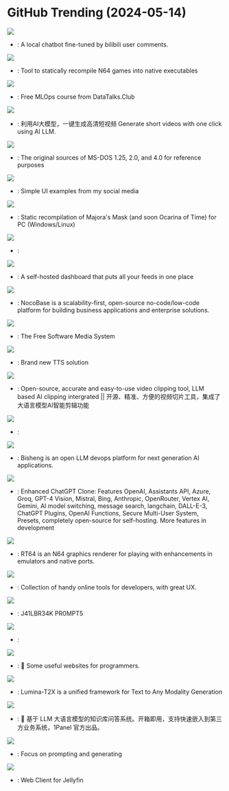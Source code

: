 # GitHub Trending (2024-05-14)

![](https://img.shields.io/badge/Python-New%20571-green?style=flat-square&logo=appveyor)
- [](https://github.comundefined): A local chatbot fine-tuned by bilibili user comments.

![](https://img.shields.io/badge/C%2B%2B-New%201-green?style=flat-square&logo=appveyor)
- [](https://github.comundefined): Tool to statically recompile N64 games into native executables

![](https://img.shields.io/badge/Jupyter%20Notebook-New%20247-green?style=flat-square&logo=appveyor)
- [](https://github.comundefined): Free MLOps course from DataTalks.Club

![](https://img.shields.io/badge/Python-New%2090-green?style=flat-square&logo=appveyor)
- [](https://github.comundefined): 利用AI大模型，一键生成高清短视频 Generate short videos with one click using AI LLM.

![](https://img.shields.io/badge/Assembly-New%20224-green?style=flat-square&logo=appveyor)
- [](https://github.comundefined): The original sources of MS-DOS 1.25, 2.0, and 4.0 for reference purposes

![](https://img.shields.io/badge/HTML-New%20175-green?style=flat-square&logo=appveyor)
- [](https://github.comundefined): Simple UI examples from my social media

![](https://img.shields.io/badge/C%2B%2B-New%201-green?style=flat-square&logo=appveyor)
- [](https://github.comundefined): Static recompilation of Majora's Mask (and soon Ocarina of Time) for PC (Windows/Linux)

![](https://img.shields.io/badge/none-New%20197-green?style=flat-square&logo=appveyor)
- [](https://github.comundefined): 

![](https://img.shields.io/badge/Go-New%20608-green?style=flat-square&logo=appveyor)
- [](https://github.comundefined): A self-hosted dashboard that puts all your feeds in one place

![](https://img.shields.io/badge/TypeScript-New%20134-green?style=flat-square&logo=appveyor)
- [](https://github.comundefined): NocoBase is a scalability-first, open-source no-code/low-code platform for building business applications and enterprise solutions.

![](https://img.shields.io/badge/C%23-New%20178-green?style=flat-square&logo=appveyor)
- [](https://github.comundefined): The Free Software Media System

![](https://img.shields.io/badge/Python-New%2092-green?style=flat-square&logo=appveyor)
- [](https://github.comundefined): Brand new TTS solution

![](https://img.shields.io/badge/Python-New%20149-green?style=flat-square&logo=appveyor)
- [](https://github.comundefined): Open-source, accurate and easy-to-use video clipping tool, LLM based AI clipping intergrated || 开源、精准、方便的视频切片工具，集成了大语言模型AI智能剪辑功能

![](https://img.shields.io/badge/TypeScript-New%2079-green?style=flat-square&logo=appveyor)
- [](https://github.comundefined): 

![](https://img.shields.io/badge/Python-New%20146-green?style=flat-square&logo=appveyor)
- [](https://github.comundefined): Bisheng is an open LLM devops platform for next generation AI applications.

![](https://img.shields.io/badge/TypeScript-New%2070-green?style=flat-square&logo=appveyor)
- [](https://github.comundefined): Enhanced ChatGPT Clone: Features OpenAI, Assistants API, Azure, Groq, GPT-4 Vision, Mistral, Bing, Anthropic, OpenRouter, Vertex AI, Gemini, AI model switching, message search, langchain, DALL-E-3, ChatGPT Plugins, OpenAI Functions, Secure Multi-User System, Presets, completely open-source for self-hosting. More features in development

![](https://img.shields.io/badge/C%2B%2B-New%20175-green?style=flat-square&logo=appveyor)
- [](https://github.comundefined): RT64 is an N64 graphics renderer for playing with enhancements in emulators and native ports.

![](https://img.shields.io/badge/Vue-New%20385-green?style=flat-square&logo=appveyor)
- [](https://github.comundefined): Collection of handy online tools for developers, with great UX.

![](https://img.shields.io/badge/none-New%20106-green?style=flat-square&logo=appveyor)
- [](https://github.comundefined): J41LBR34K PR0MPT5

![](https://img.shields.io/badge/Python-New%20151-green?style=flat-square&logo=appveyor)
- [](https://github.comundefined): 

![](https://img.shields.io/badge/none-New%20145-green?style=flat-square&logo=appveyor)
- [](https://github.comundefined): 🔗 Some useful websites for programmers.

![](https://img.shields.io/badge/Python-New%20190-green?style=flat-square&logo=appveyor)
- [](https://github.comundefined): Lumina-T2X is a unified framework for Text to Any Modality Generation

![](https://img.shields.io/badge/Python-New%2098-green?style=flat-square&logo=appveyor)
- [](https://github.comundefined): 💬 基于 LLM 大语言模型的知识库问答系统。开箱即用，支持快速嵌入到第三方业务系统，1Panel 官方出品。

![](https://img.shields.io/badge/Python-New%20135-green?style=flat-square&logo=appveyor)
- [](https://github.comundefined): Focus on prompting and generating

![](https://img.shields.io/badge/JavaScript-New%2071-green?style=flat-square&logo=appveyor)
- [](https://github.comundefined): Web Client for Jellyfin

